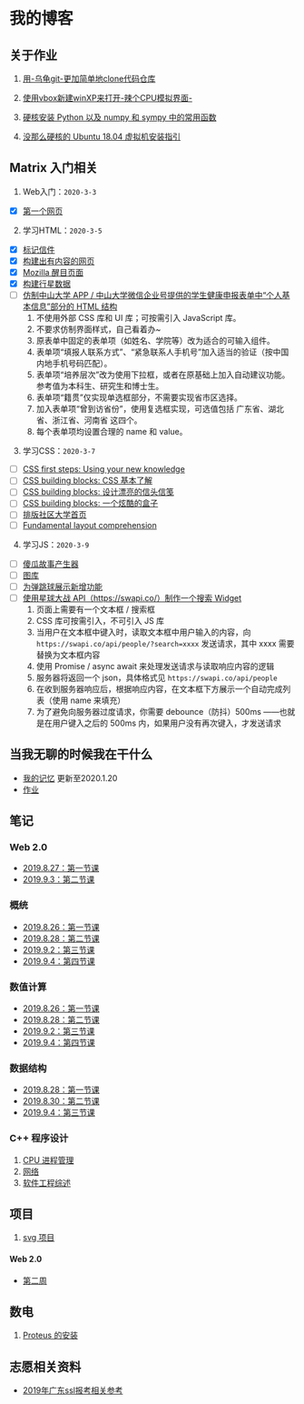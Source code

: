 # 我的博客

## 关于作业

1. <a href="001(forlab01">用-乌龟git-更加简单地clone代码仓库</a>

2. <a href="002(forlab07">使用vbox新建winXP来打开-辣个CPU模拟界面-</a>

3. <a href="003(forlab10">硬核安装 Python 以及 numpy 和 sympy 中的常用函数</a>

4. <a href="004(forlab15">没那么硬核的 Ubuntu 18.04 虚拟机安装指引</a>

## Matrix 入门相关

1. Web入门：`2020-3-3`
  - [X] [第一个网页](./work/matrix/001/tmnt.html)
2. 学习HTML：`2020-3-5`
  - [X] [标记信件](./work/matrix/002/start/letter.html)
  - [X] [构建出有内容的网页](./work/matrix/002/start(1)/index.html)
  - [X] [Mozilla 醒目页面](./work/matrix/002/003/index.html)
  - [X] [构建行星数据](./work/matrix/002/004/blank-template.html)
  - [ ] [仿制中山大学 APP / 中山大学微信企业号提供的学生健康申报表单中“个人基本信息”部分的 HTML 结构]()
     1. 不使用外部 CSS 库和 UI 库；可按需引入 JavaScript 库。
     2. 不要求仿制界面样式，自己看着办~
     3. 原表单中固定的表单项（如姓名、学院等）改为适合的可输入组件。
     4. 表单项“填报人联系方式”、“紧急联系人手机号”加入适当的验证（按中国内地手机号码匹配）。
     5. 表单项“培养层次”改为使用下拉框，或者在原基础上加入自动建议功能。参考值为本科生、研究生和博士生。
     6. 表单项“籍贯”仅实现单选框部分，不需要实现省市区选择。
     7. 加入表单项“曾到访省份”，使用复选框实现，可选值包括 广东省、湖北省、浙江省、河南省 这四个。
     8. 每个表单项均设置合理的 name 和 value。
3. 学习CSS：`2020-3-7`
  - [ ] [CSS first steps: Using your new knowledge](https://developer.mozilla.org/zh-CN/docs/Learn/CSS/First_steps/Using_your_new_knowledge)
  - [ ] [CSS building blocks: CSS 基本了解](https://wiki.developer.mozilla.org/en-US/docs/Learn/CSS/Building_blocks/Fundamental_CSS_comprehension)
  - [ ] [CSS building blocks: 设计漂亮的信头信笺](https://wiki.developer.mozilla.org/en-US/docs/Learn/CSS/Building_blocks/Creating_fancy_letterheaded_paper)
  - [ ] [CSS building blocks: 一个炫酷的盒子](https://wiki.developer.mozilla.org/en-US/docs/Learn/CSS/Building_blocks/A_cool_looking_box)
  - [ ] [排版社区大学首页](https://developer.mozilla.org/zh-CN/docs/Learn/CSS/%E4%B8%BA%E6%96%87%E6%9C%AC%E6%B7%BB%E5%8A%A0%E6%A0%B7%E5%BC%8F/Typesetting_a_homepage)
  - [ ] [Fundamental layout comprehension](https://developer.mozilla.org/en-US/docs/Learn/CSS/CSS_layout/Fundamental_Layout_Comprehension)
4. 学习JS：`2020-3-9`
  - [ ] [傻瓜故事产生器](https://developer.mozilla.org/zh-CN/docs/Learn/JavaScript/First_steps/Silly_story_generator)
  - [ ] [图库](https://developer.mozilla.org/zh-CN/docs/Learn/JavaScript/Building_blocks/Image_gallery)
  - [ ] [为弹跳球展示新增功能](https://developer.mozilla.org/zh-CN/docs/Learn/JavaScript/Objects/Adding_bouncing_balls_features)
  - [ ] [使用星球大战 API（https://swapi.co/）制作一个搜索 Widget](https://swapi.co/api/people/)
     1. 页面上需要有一个文本框 / 搜索框
     2. CSS 库可按需引入，不可引入 JS 库
     3. 当用户在文本框中键入时，读取文本框中用户输入的内容，向 `https://swapi.co/api/people/?search=xxxx` 发送请求，其中 xxxx 需要替换为文本框内容
     4. 使用 Promise / async await 来处理发送请求与读取响应内容的逻辑
     5. 服务器将返回一个 json，具体格式见 `https://swapi.co/api/people`
     6. 在收到服务器响应后，根据响应内容，在文本框下方展示一个自动完成列表（使用 name 来填充）
     7. 为了避免向服务器过度请求，你需要 debounce（防抖）500ms ——也就是在用户键入之后的 500ms 内，如果用户没有再次键入，才发送请求

## 当我无聊的时候我在干什么

- [我的记忆](data/000) 更新至2020.1.20
- [作业](data/homework)


## 笔记

### Web 2.0

- [2019.8.27：第一节课](note/web2.0/2019.8.27)
- [2019.9.3：第二节课](note/web2.0/2019.9.3/note)

### 概统

- [2019.8.26：第一节课](note/概统/2019.8.26)
- [2019.8.28：第二节课](note/概统/2019.8.28)
- [2019.9.2：第三节课](note/概统/2019.9.2)
- [2019.9.4：第四节课](note/概统/2019.9.4/note)

### 数值计算

- [2019.8.26：第一节课](note/数值计算方法/2019.8.26)
- [2019.8.28：第二节课](note/数值计算方法/2019.8.26)
- [2019.9.2：第三节课](note/数值计算方法/2019.9.2/note)
- [2019.9.4：第四节课](note/数值计算方法/2019.9.4/note)

### 数据结构

- [2019.8.28：第一节课](note/数据结构/2019.8.28)
- [2019.8.30：第二节课](note/数据结构/2019.8.30)
- [2019.9.4：第三节课](note/数据结构/2019.9.4)

### C++ 程序设计

1. <a href="note/CPUmanagement">CPU 进程管理</a>
2. <a href="note/Network_and_WWW">网络</a>
3. <a href="note/SEreview">软件工程综述</a>

## 项目

1. <a href="work/svg/readme"> svg 项目</a>

#### Web 2.0

- <a href="work/Web/001/pie.html" target="_blank">第二周</a>

## 数电

1. <a href="DigitalFundamentals/proteus"> Proteus 的安装 </a>

## 志愿相关资料

- <a href="gaokao/2019年">2019年广东ssl报考相关参考</a>
